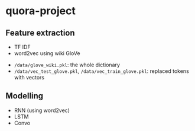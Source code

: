 # quora-project

## Feature extraction
  * TF IDF
  * word2vec using wiki GloVe
   - `/data/glove_wiki.pkl`: the whole dictionary
   - `/data/vec_test_glove.pkl`, `/data/vec_train_glove.pkl`: replaced tokens with vectors
  
  
## Modelling
  * RNN (using word2vec)
  * LSTM 
  * Convo
